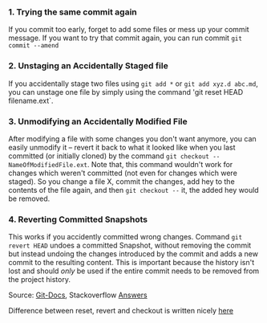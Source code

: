 ### 1. Trying the same commit again

If you commit too early, forget to add some files or mess up your commit message. If you want to try that commit again, you can run commit `git commit --amend`


### 2. Unstaging an Accidentally Staged file

If you accidentally stage two files using `git add *` or `git add xyz.d abc.md`, you can unstage one file by simply using the command 'git reset HEAD filename.ext`.


### 3. Unmodifying an Accidentally Modified File

After modifying a file with some changes you don't want anymore, you can easily unmodify it – revert it back to what it looked like when you last committed (or initially cloned) by the command `git checkout -- NameOfModifiedFile.ext`. 
Note that, this command wouldn't work for changes which weren't committed (not even for changes which were staged). 
So you change a file X, commit the changes, add hey to the contents of the file again, and then `git checkout --` it, the added hey would be removed.  


### 4. Reverting Committed Snapshots

This works if you accidently committed wrong changes. Command `git revert HEAD` undoes a committed Snapshot, without removing the commit but instead undoing the changes introduced by the commit and adds a new commit to the resulting content. This is important because the history isn't lost and should *only* be used if the entire commit needs to be removed from the project history.  


Source: [Git-Docs](https://git-scm.com/book/en/v2/Git-Basics-Undoing-Things), Stackoverflow [Answers](http://stackoverflow.com/questions/14075581/git-undo-all-uncommitted-changes)

Difference between reset, revert and checkout is written nicely [here](http://stackoverflow.com/questions/8358035/whats-the-difference-between-git-revert-checkout-and-reset)
